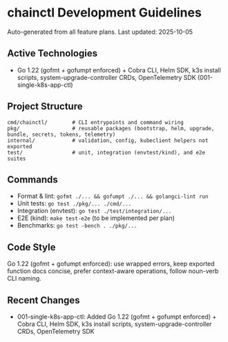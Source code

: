 # chainctl Development Guidelines

Auto-generated from all feature plans. Last updated: 2025-10-05

## Active Technologies
- Go 1.22 (gofmt + gofumpt enforced) + Cobra CLI, Helm SDK, k3s install scripts, system-upgrade-controller CRDs, OpenTelemetry SDK (001-single-k8s-app-ctl)

## Project Structure
```
cmd/chainctl/        # CLI entrypoints and command wiring
pkg/                 # reusable packages (bootstrap, helm, upgrade, bundle, secrets, tokens, telemetry)
internal/            # validation, config, kubeclient helpers not exported
test/                # unit, integration (envtest/kind), and e2e suites
```

## Commands
- Format & lint: `gofmt ./... && gofumpt ./... && golangci-lint run`
- Unit tests: `go test ./pkg/... ./cmd/...`
- Integration (envtest): `go test ./test/integration/...`
- E2E (kind): `make test-e2e` (to be implemented per plan)
- Benchmarks: `go test -bench . ./pkg/...`

## Code Style
Go 1.22 (gofmt + gofumpt enforced): use wrapped errors, keep exported function docs concise, prefer context-aware operations, follow noun-verb CLI naming.

## Recent Changes
- 001-single-k8s-app-ctl: Added Go 1.22 (gofmt + gofumpt enforced) + Cobra CLI, Helm SDK, k3s install scripts, system-upgrade-controller CRDs, OpenTelemetry SDK

<!-- MANUAL ADDITIONS START -->
<!-- MANUAL ADDITIONS END -->
